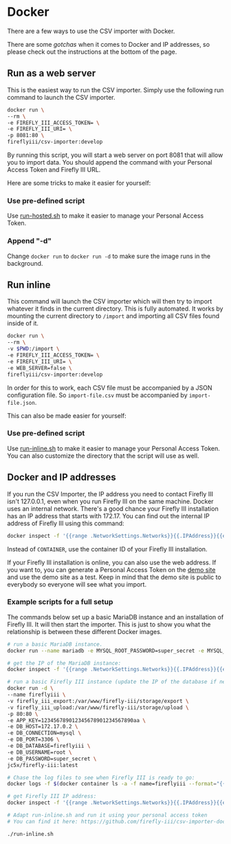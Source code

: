 # Docker

There are a few ways to use the CSV importer with Docker.

There are some *gotchas* when it comes to Docker and IP addresses, so please check out the instructions at the bottom of the page.

## Run as a web server

This is the easiest way to run the CSV importer. Simply use the following run command to launch the CSV importer.

```bash
docker run \
--rm \
-e FIREFLY_III_ACCESS_TOKEN= \
-e FIREFLY_III_URI= \
-p 8081:80 \
fireflyiii/csv-importer:develop

```

By running this script, you will start a web server on port 8081 that will allow you to import data. You should append the command with your Personal Access Token and Firefly III URL.

Here are some tricks to make it easier for yourself:

### Use pre-defined script

Use [run-hosted.sh](https://github.com/firefly-iii/csv-importer-docker/blob/master/run-hosted.sh) to make it easier to manage your Personal Access Token.

### Append "-d"

Change `docker run` to `docker run -d` to make sure the image runs in the background.

## Run inline

This command will launch the CSV importer which will then try to import whatever it finds in the current directory. This is fully automated. It works by mounting the current directory to `/import` and importing all CSV files found inside of it.

```bash
docker run \
--rm \
-v $PWD:/import \
-e FIREFLY_III_ACCESS_TOKEN= \
-e FIREFLY_III_URI= \
-e WEB_SERVER=false \
fireflyiii/csv-importer:develop
```

In order for this to work, each CSV file must be accompanied by a JSON configuration file. So `import-file.csv` must be accompanied by `import-file.json`.

This can also be made easier for yourself:

### Use pre-defined script

Use [run-inline.sh](https://github.com/firefly-iii/csv-importer-docker/blob/master/run-inline.sh) to make it easier to manage your Personal Access Token. You can also customize the directory that the script will use as well.

## Docker and IP addresses

If you run the CSV Importer, the IP address you need to contact Firefly III isn't 127.0.0.1, even when you run Firefly III on the same machine. Docker uses an internal network. There's a good chance your Firefly III installation has an IP address that starts with 172.17. You can find out the internal IP address of Firefly III using this command:

```bash
docker inspect -f '{{range .NetworkSettings.Networks}}{{.IPAddress}}{{end}}' CONTAINER
```

Instead of `CONTAINER`, use the container ID of your Firefly III installation.

If your Firefly III installation is online, you can also use the web address. If you want to, you can generate a Personal Access Token on the [demo site](https://demo.firefly-iii.org/) and use the demo site as a test. Keep in mind that the demo site is public to everybody so everyone will see what you import.

### Example scripts for a full setup

The commands below set up a basic MariaDB instance and an installation of Firefly III. It will then start the importer. This is just to show you what the relationship is between these different Docker images.

```bash
# run a basic MariaDB instance.
docker run --name mariadb -e MYSQL_ROOT_PASSWORD=super_secret -e MYSQL_DATABASE=fireflyiii -d mariadb:latest

# get the IP of the MariaDB instance:
docker inspect -f '{{range .NetworkSettings.Networks}}{{.IPAddress}}{{end}}' mariadb

# run a basic Firefly III instance (update the IP of the database if necessary)
docker run -d \
--name fireflyiii \
-v firefly_iii_export:/var/www/firefly-iii/storage/export \
-v firefly_iii_upload:/var/www/firefly-iii/storage/upload \
-p 80:80 \
-e APP_KEY=123456789012345678901234567890aa \
-e DB_HOST=172.17.0.2 \
-e DB_CONNECTION=mysql \
-e DB_PORT=3306 \
-e DB_DATABASE=fireflyiii \
-e DB_USERNAME=root \
-e DB_PASSWORD=super_secret \
jc5x/firefly-iii:latest

# Chase the log files to see when Firefly III is ready to go:
docker logs -f $(docker container ls -a -f name=fireflyiii --format="{{.ID}}")

# get Firefly III IP address:
docker inspect -f '{{range .NetworkSettings.Networks}}{{.IPAddress}}{{end}}' $(docker container ls -a -f name=fireflyiii --format="{{.ID}}")

# Adapt run-inline.sh and run it using your personal access token
# You can find it here: https://github.com/firefly-iii/csv-importer-docker/blob/master/run-inline.sh

./run-inline.sh

```
